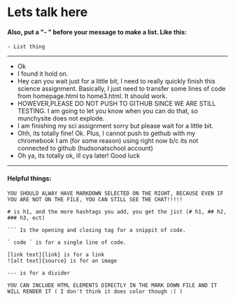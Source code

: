  # Lets talk here
 #### Also, put a "-  " before your message to make a list. Like this:
 ```
 - List thing
 ```
 ---
 - Ok
 - I found it hold on.
 - Hey can you wait just for a little bit, I need to really quickly finish this science assignment. Basically, I just need to transfer some lines of code from homepage.html to home3.html. It should work.
 - HOWEVER,PLEASE DO NOT PUSH TO GITHUB SINCE WE ARE STILL TESTING. I am going to let you know when you can do that, so munchysite does not explode.
 - I am finishing my sci assignment sorry but please wait for a little bit.
 - Ohh, its totally fine! Ok. Plus, I cannot push to gethub with my chromebook I am (for some reason) using right now b/c its not connected to github (hudsonatschool account)
 - Oh ya, its totally ok, ill cya later! Good luck
 ---
 #### Helpful things:
 ```
YOU SHOULD ALWAY HAVE MARKDOWN SELECTED ON THE RIGHT, BECAUSE EVEN IF YOU ARE NOT ON THE FILE, YOU CAN STILL SEE THE CHAT!!!!!

# is h1, and the more hashtags you add, you get the jist (# h1, ## h2, ### h3, ect)

``` Is the opening and closing tag for a snippit of code.

` code ` is for a single line of code.

[link text]{link} is for a link
![alt text]{source} is for an image

--- is for a divider

YOU CAN INCLUDE HTML ELEMENTS DIRECTLY IN THE MARK DOWN FILE AND IT WILL RENDER IT ( I don't think it does color though :( )

 ```

